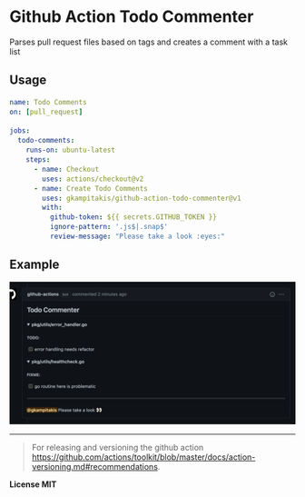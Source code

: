 # Github Action Todo Commenter

Parses pull request files based on tags and creates a comment with a task list

## Usage

```yaml
name: Todo Comments
on: [pull_request]

jobs:
  todo-comments:
    runs-on: ubuntu-latest
    steps:
      - name: Checkout
        uses: actions/checkout@v2
      - name: Create Todo Comments
        uses: gkampitakis/github-action-todo-commenter@v1
        with:
          github-token: ${{ secrets.GITHUB_TOKEN }}
          ignore-pattern: '.js$|.snap$'
          review-message: "Please take a look :eyes:"
```

## Example

![Example](./docs/example.png)

---

> For releasing and versioning the github action https://github.com/actions/toolkit/blob/master/docs/action-versioning.md#recommendations.

**License MIT**